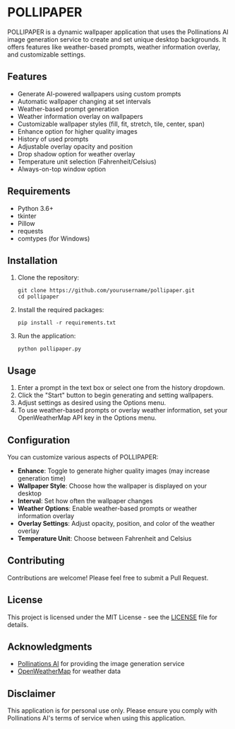 
# POLLIPAPER

POLLIPAPER is a dynamic wallpaper application that uses the Pollinations AI image generation service to create and set unique desktop backgrounds. It offers features like weather-based prompts, weather information overlay, and customizable settings.

## Features

- Generate AI-powered wallpapers using custom prompts
- Automatic wallpaper changing at set intervals
- Weather-based prompt generation
- Weather information overlay on wallpapers
- Customizable wallpaper styles (fill, fit, stretch, tile, center, span)
- Enhance option for higher quality images
- History of used prompts
- Adjustable overlay opacity and position
- Drop shadow option for weather overlay
- Temperature unit selection (Fahrenheit/Celsius)
- Always-on-top window option

## Requirements

- Python 3.6+
- tkinter
- Pillow
- requests
- comtypes (for Windows)

## Installation

1. Clone the repository:
   ```
   git clone https://github.com/yourusername/pollipaper.git
   cd pollipaper
   ```

2. Install the required packages:
   ```
   pip install -r requirements.txt
   ```

3. Run the application:
   ```
   python pollipaper.py
   ```

## Usage

1. Enter a prompt in the text box or select one from the history dropdown.
2. Click the "Start" button to begin generating and setting wallpapers.
3. Adjust settings as desired using the Options menu.
4. To use weather-based prompts or overlay weather information, set your OpenWeatherMap API key in the Options menu.

## Configuration

You can customize various aspects of POLLIPAPER:

- **Enhance**: Toggle to generate higher quality images (may increase generation time)
- **Wallpaper Style**: Choose how the wallpaper is displayed on your desktop
- **Interval**: Set how often the wallpaper changes
- **Weather Options**: Enable weather-based prompts or weather information overlay
- **Overlay Settings**: Adjust opacity, position, and color of the weather overlay
- **Temperature Unit**: Choose between Fahrenheit and Celsius

## Contributing

Contributions are welcome! Please feel free to submit a Pull Request.

## License

This project is licensed under the MIT License - see the [LICENSE](LICENSE) file for details.

## Acknowledgments

- [Pollinations AI](https://pollinations.ai/) for providing the image generation service
- [OpenWeatherMap](https://openweathermap.org/) for weather data

## Disclaimer

This application is for personal use only. Please ensure you comply with Pollinations AI's terms of service when using this application.
